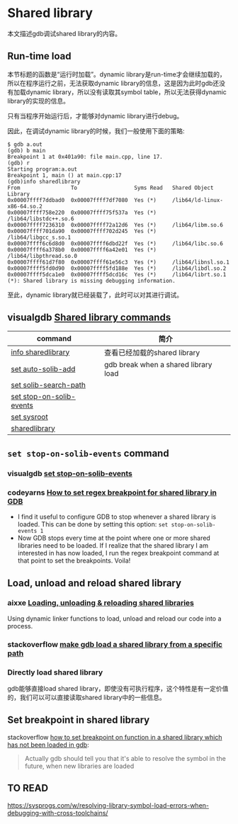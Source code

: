 # Shared library

本文描述gdb调试shared library的内容。

## Run-time load

本节标题的函数是“运行时加载”。dynamic library是run-time才会继续加载的，所以在程序运行之前，无法获取dynamic library的信息，这是因为此时gdb还没有加载dynamic library，所以没有读取其symbol table，所以无法获得dynamic library的实现的信息。

只有当程序开始运行后，才能够对dynamic library进行debug。

因此，在调试dynamic library的时候，我们一般使用下面的策略:

```shell
$ gdb a.out
(gdb) b main
Breakpoint 1 at 0x401a90: file main.cpp, line 17.
(gdb) r
Starting program:a.out
Breakpoint 1, main () at main.cpp:17
(gdb)info sharedlibrary
From                To                  Syms Read   Shared Object Library
0x00007ffff7ddbad0  0x00007ffff7df7080  Yes (*)     /lib64/ld-linux-x86-64.so.2
0x00007ffff758e220  0x00007ffff75f537a  Yes (*)     /lib64/libstdc++.so.6
0x00007ffff7236310  0x00007ffff72a12d6  Yes (*)     /lib64/libm.so.6
0x00007ffff701da90  0x00007ffff702d245  Yes (*)     /lib64/libgcc_s.so.1
0x00007ffff6c6d8d0  0x00007ffff6dbd22f  Yes (*)     /lib64/libc.so.6
0x00007ffff6a378b0  0x00007ffff6a42e01  Yes (*)     /lib64/libpthread.so.0
0x00007ffff61d7f80  0x00007ffff61e56c3  Yes (*)     /lib64/libnsl.so.1
0x00007ffff5fd0d90  0x00007ffff5fd188e  Yes (*)     /lib64/libdl.so.2
0x00007ffff5dca1e0  0x00007ffff5dcd16c  Yes (*)     /lib64/librt.so.1
(*): Shared library is missing debugging information.
```

至此，dynamic library就已经装载了，此时可以对其进行调试。



## visualgdb [Shared library commands](https://visualgdb.com/gdbreference/commands/shared_library_commands)

| command                                                      | 简介                                 |
| ------------------------------------------------------------ | ------------------------------------ |
| [info sharedlibrary](https://visualgdb.com/gdbreference/commands/info_sharedlibrary) | 查看已经加载的shared library         |
| [set auto-solib-add](https://visualgdb.com/gdbreference/commands/set_auto-solib-add) | gdb break when a shared library load |
| [set solib-search-path](https://visualgdb.com/gdbreference/commands/set_solib-search-path) |                                      |
| [set stop-on-solib-events](https://visualgdb.com/gdbreference/commands/set_stop-on-solib-events) |                                      |
| [set sysroot](https://visualgdb.com/gdbreference/commands/set_sysroot) |                                      |
| [sharedlibrary](https://visualgdb.com/gdbreference/commands/sharedlibrary) |                                      |



## `set stop-on-solib-events` command

### visualgdb [set stop-on-solib-events](https://visualgdb.com/gdbreference/commands/set_stop-on-solib-events)

### codeyarns [How to set regex breakpoint for shared library in GDB](https://codeyarns.com/2017/08/22/how-to-set-regex-breakpoint-for-shared-library-in-gdb/)

- I find it useful to configure GDB to stop whenever a shared library is loaded. This can be done by setting this option: `set stop-on-solib-events 1`
- Now GDB stops every time at the point where one or more shared libraries need to be loaded. If I realize that the shared library I am interested in has now loaded, I run the regex breakpoint command at that point to set the breakpoints. Voila!



## Load, unload and reload shared library 

### aixxe [Loading, unloading & reloading shared libraries](https://aixxe.net/2016/09/shared-library-injection)

Using dynamic linker functions to load, unload and reload our code into a process.

### stackoverflow [make gdb load a shared library from a specific path](https://stackoverflow.com/questions/33886913/make-gdb-load-a-shared-library-from-a-specific-path)



### Directly load shared library

gdb能够直接load shared library，即使没有可执行程序，这个特性是有一定价值的，我们可以可以直接读取shared library中的一些信息。

## Set breakpoint in shared library

stackoverflow [how to set breakpoint on function in a shared library which has not been loaded in gdb](https://stackoverflow.com/questions/2642983/how-to-set-breakpoint-on-function-in-a-shared-library-which-has-not-been-loaded): 

> Actually gdb should tell you that it's able to resolve the symbol in the future, when new libraries are loaded



## TO READ

https://sysprogs.com/w/resolving-library-symbol-load-errors-when-debugging-with-cross-toolchains/

